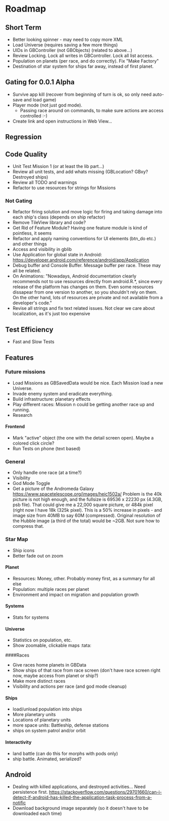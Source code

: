 # Roadmap

## Short Term
* Better looking spinner - may need to copy more XML
* Load Universe (requires saving a few more things)
* UIDs in GBController (not GBObjects) (related to above...)
* Review Locking. Lock all writes in GBController. Lock all list access.
* Population on planets (per race, and do correctly). Fix "Make Factory"
* Destination of star system for ships far away, instead of first planet.

## Gating for 0.0.1 Alpha
* Survive app kill (recover from beginning of turn is ok, so only need auto-save and load game)
* Player mode (not just god mode).
    * Passing race around on commands, to make sure actions are access controlled :-)
* Create link and open instructions in Web View...

## Regression

## Code Quality
* Unit Test Mission 1 (or at least the lib part...)
* Review all unit tests, and add whats missing (GBLocation? GBxy? Destroyed ships)
* Review all TODO and warnings
* Refactor to use resources for strings for Missions

### Not Gating
* Refactor firing solution and move logic for firing and taking damage into each ship's class (depends on ship refactor)
* Remove TileView library and code?
* Get Rid of Feature Module? Having one feature module is kind of pointless, it seems
* Refactor and apply naming conventions for UI elements (btn_do etc.) and other things
* Access and visibility in gblib
* Use Application for global state in Android: https://developer.android.com/reference/android/app/Application
* Debug buffer and Console Buffer. Message buffer per race. These may all be related.
* On Animations: "Nowadays, Android documentation clearly recommends not to use resources directly from android.R.*, since every 
release of the platform has changes on them. Even some resources dissapear from one version to another, 
so you shouldn't rely on them. On the other hand, lots of resources are private and not available from a developer's code."
* Revise all strings and fix text related issues. Not clear we care about localization, as it's just too expensive

## Test Efficiency
* Fast and Slow Tests

## Features

### Future missions
* Load Missions as GBSavedData would be nice. Each Mission load a new Universe.
* Invade enemy system and eradicate everything.
* Build infrastructure: planetary effects
* Play different races: Mission n could be getting another race up and running.
* Research

#### Frontend
* Mark "active" object (the one with the detail screen open). Maybe a colored click circle?
* Run Tests on phone (text based)

### General
* Only handle one race (at a time?)
* Visibility
* God Mode Toggle
* Get a picture of the Andromeda Galaxy https://www.spacetelescope.org/images/heic1502a/ Problem is the 40k picture is not high enough, and the fullsize is 69536 x 22230 px (4.3GB, psb file). That could give me a 22,000 square picture, or 484k pixel (right now I have 18k (325k pixel). This is a 50% increase in pixels - and image size from 40MB to say 60M (compressed). Original resolution of the Hubble image (a third of the total) would be ~2GB. Not sure how to compress that.

### Star Map
* Ship icons
* Better fade out on zoom

#### Planet
* Resources: Money, other. Probably money first, as a summary for all else
* Population: multiple races per planet
* Environment and impact on migration and population growth

#### Systems
* Stats for systems

#### Universe
* Statistics on population, etc.
* Show zoomable, clickable maps  :tata:

####Races
* Give races home planets in GBData
* Show ships of that race from race screen (don't have race screen right now, maybe access from planet or ship?)
* Make more distinct races
* Visibility and actions per race (and god mode cleanup)

#### Ships
* load/unload population into ships
* More planetary units
* Locations of planetary units
* more space units: Battleship, defense stations
* ships on system patrol and/or orbit

#### Interactivity
* land battle (can do this for morphs with pods only)
* ship battle. Animated, serialized?

## Android 
* Dealing with killed applications, and destroyed activities... Need persistence first.
https://stackoverflow.com/questions/29701660/can-i-detect-if-android-has-killed-the-application-task-process-from-a-notific
* Download background image separately (so it doesn't have to be downloaded each time)

